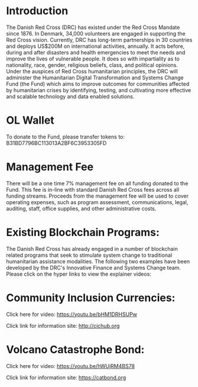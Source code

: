 # Introduction
The Danish Red Cross (DRC) has existed under the Red Cross Mandate since 1876. In Denmark, 34,000 volunteers are engaged in supporting the Red Cross vision. Currently, DRC has long-term partnerships in 30 countries and deploys US$200M on international activities, annually. It acts before, during and after disasters and health emergencies to meet the needs and improve the lives of vulnerable people. It does so with impartiality as to nationality, race, gender, religious beliefs, class, and political opinions. Under the auspices of Red Cross humanitarian principles, the DRC will administer the Humanitarian Digital Transformation and Systems Change Fund (the Fund) which aims to improve outcomes for communities affected by humanitarian crises by identifying, testing, and cultivating more effective and scalable technology and data enabled solutions.

# OL Wallet
To donate to the Fund, please transfer tokens to: B31BD7796BC113013A2BF6C3953305FD

# Management Fee
There will be a one time 7% management fee on all funding donated to the Fund. This fee is in-line with standard Danish Red Cross fees across all funding streams. Proceeds from the management fee will be used to cover operating expenses, such as program assessment, communications, legal, auditing, staff, office supplies, and other administrative costs.

# Existing Blockchain Programs:
The Danish Red Cross has already engaged in a number of blockchain related programs that seek to stimulate system change to traditional humanitarian assistance modalities. The following two examples have been developed by the DRC's Innovative Finance and Systems Change team. Please click on the hyper links to view the explainer videos:

# Community Inclusion Currencies:

Click here for video: https://youtu.be/bHM1DRHSUPw

Click link for information site: http://cichub.org
  
# Volcano Catastrophe Bond:

Click here for video: https://youtu.be/hWUjRM4BS78

Click link for information site: https://catbond.org
  
